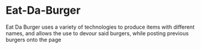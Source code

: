# Eat-Da-Burger
Eat Da Burger uses a variety of technologies to produce items with different names, and allows the use to devour said burgers, while posting previous burgers onto the page
